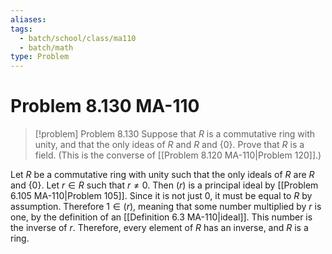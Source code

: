 ```yaml
---
aliases: 
tags:
  - batch/school/class/ma110
  - batch/math
type: Problem
---
```

# Problem 8.130 MA-110

> [!problem] Problem 8.130
> Suppose that $R$ is a commutative ring with unity, and that the only ideas of $R$ and $R$ and $\{ 0 \}$. Prove that $R$ is a field. (This is the converse of [[Problem 8.120 MA-110|Problem 120]].)

Let $R$ be a commutative ring with unity such that the only ideals of $R$ are $R$ and $\{ 0 \}$. Let $r \in R$ such that $r \neq0$. Then $(r)$ is a principal ideal by [[Problem 6.105 MA-110|Problem 105]]. Since it is not just $0$, it must be equal to $R$ by assumption. Therefore $1 \in (r)$, meaning that some number multiplied by $r$ is one, by the definition of an [[Definition 6.3 MA-110|ideal]]. This number is the inverse of $r$. Therefore, every element of $R$ has an inverse, and $R$ is a ring.
